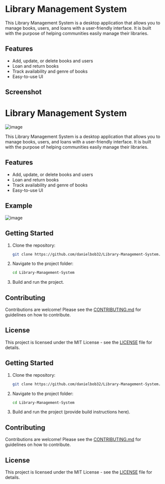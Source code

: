 # Library Management System


This Library Management System is a desktop application that allows you to manage books, users, and loans with a user-friendly interface. It is built with the purpose of helping communities easily manage their libraries.

## Features
- Add, update, or delete books and users
- Loan and return books
- Track availability and genre of books
- Easy-to-use UI

## Screenshot
# Library Management System
![image](https://github.com/user-attachments/assets/fa697513-b1a3-435e-9737-8e3b42b95341)



This Library Management System is a desktop application that allows you to manage books, users, and loans with a user-friendly interface. It is built with the purpose of helping communities easily manage their libraries.

## Features
- Add, update, or delete books and users
- Loan and return books
- Track availability and genre of books
- Easy-to-use UI

## Example
![image](https://github.com/user-attachments/assets/6d36b402-82e9-41ce-af8c-e983650088f3)
## Getting Started
1. Clone the repository:
    ```bash
    git clone https://github.com/danielbob32/Library-Management-System.git
    ```
2. Navigate to the project folder:
    ```bash
    cd Library-Management-System
    ```
3. Build and run the project.

## Contributing
Contributions are welcome! Please see the [CONTRIBUTING.md](CONTRIBUTING.md) for guidelines on how to contribute.

## License
This project is licensed under the MIT License - see the [LICENSE](LICENSE) file for details.


## Getting Started
1. Clone the repository:
    ```bash
    git clone https://github.com/danielbob32/Library-Management-System.git
    ```
2. Navigate to the project folder:
    ```bash
    cd Library-Management-System
    ```
3. Build and run the project (provide build instructions here).

## Contributing
Contributions are welcome! Please see the [CONTRIBUTING.md](CONTRIBUTING.md) for guidelines on how to contribute.

## License
This project is licensed under the MIT License - see the [LICENSE](LICENSE) file for details.
